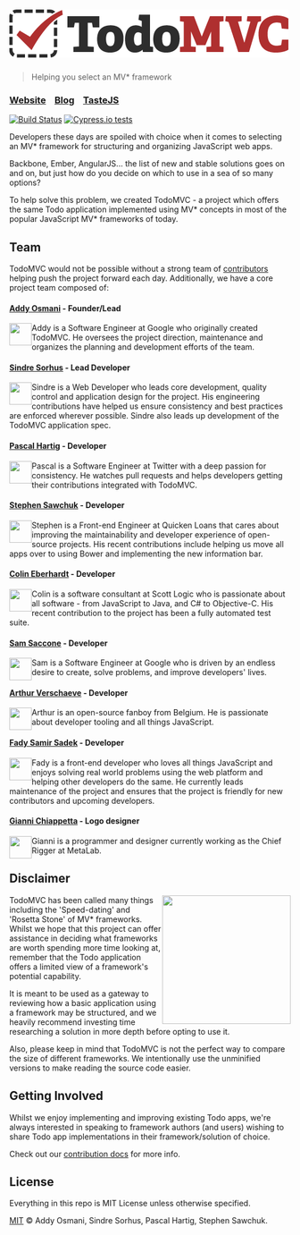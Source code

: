 # ![TodoMVC](media/logo.png)

> Helping you select an MV\* framework

### [Website](http://todomvc.com)&nbsp;&nbsp;&nbsp;&nbsp;[Blog](http://blog.tastejs.com)&nbsp;&nbsp;&nbsp;&nbsp;[TasteJS](http://tastejs.com)

[![Build Status](https://travis-ci.org/tastejs/todomvc.svg)](https://travis-ci.org/tastejs/todomvc)
[![Cypress.io tests](https://img.shields.io/badge/cypress.io-tests-green.svg?style=flat-square)](https://dashboard.cypress.io/#/projects/n4ynap/runs)

Developers these days are spoiled with choice when it comes to selecting an MV\* framework for structuring and organizing JavaScript web apps.

Backbone, Ember, AngularJS... the list of new and stable solutions goes on and on, but just how do you decide on which to use in a sea of so many options?

To help solve this problem, we created TodoMVC - a project which offers the same Todo application implemented using MV* concepts in most of the popular JavaScript MV\* frameworks of today.


## Team

TodoMVC would not be possible without a strong team of [contributors](https://github.com/tastejs/todomvc/contributors) helping push the project forward each day. Additionally, we have a core project team composed of:

#### [Addy Osmani](https://github.com/addyosmani) - Founder/Lead

<img align="left" width="40" height="40" src="https://avatars2.githubusercontent.com/u/110953?v=4">
  Addy is a Software Engineer at Google who originally created TodoMVC. He oversees the project direction, maintenance and organizes the planning and development efforts of the team.

#### [Sindre Sorhus](https://github.com/sindresorhus) - Lead Developer

<img align="left" width="40" height="40" src="https://avatars1.githubusercontent.com/u/170270?v=4">
Sindre is a Web Developer who leads core development, quality control and application design for the project. His engineering contributions have helped us ensure consistency and best practices are enforced wherever possible. Sindre also leads up development of the TodoMVC application spec.

#### [Pascal Hartig](https://github.com/passy) - Developer

<img align="left" width="40" height="40" src="https://avatars1.githubusercontent.com/u/9906?v=4">
Pascal is a Software Engineer at Twitter with a deep passion for consistency. He watches pull requests and helps developers getting their contributions integrated with TodoMVC.

#### [Stephen Sawchuk](https://github.com/stephenplusplus) - Developer

<img align="left" width="40" height="40" src="https://avatars3.githubusercontent.com/u/723048?v=2&s=40">
Stephen is a Front-end Engineer at Quicken Loans that cares about improving the maintainability and developer experience of open-source projects. His recent contributions include helping us move all apps over to using Bower and implementing the new information bar.

#### [Colin Eberhardt](https://github.com/colineberhardt) - Developer

<img align="left" width="40" height="40" src="https://avatars0.githubusercontent.com/u/1098110?v=4">
Colin is a software consultant at Scott Logic who is passionate about all software - from JavaScript to Java, and C# to Objective-C. His recent contribution to the project has been a fully automated test suite.

#### [Sam Saccone](https://github.com/samccone) - Developer

<img align="left" width="40" height="40" src="https://avatars3.githubusercontent.com/u/883126?v=4">
Sam is a Software Engineer at Google who is driven by an endless desire to create, solve problems, and improve developers' lives.

#### [Arthur Verschaeve](https://github.com/arthurvr) - Developer

<img align="left" width="40" height="40" src="https://avatars0.githubusercontent.com/u/6025224?v=4">
Arthur is an open-source fanboy from Belgium. He is passionate about developer tooling and all things JavaScript.

#### [Fady Samir Sadek](https://github.com/FadySamirSadek) - Developer

<img align="left" width="40" height="40" src="https://avatars2.githubusercontent.com/u/7483806?v=4">
Fady is a front-end developer who loves all things JavaScript and enjoys solving real world problems using the web platform and helping other developers do the same. He currently leads maintenance of the project and ensures that the project is friendly for new contributors and upcoming developers.

#### [Gianni Chiappetta](https://github.com/gf3) - Logo designer

<img align="left" width="40" height="40" src="https://avatars1.githubusercontent.com/u/18397?v=4">
Gianni is a programmer and designer currently working as the Chief Rigger at MetaLab.

## Disclaimer

<img align="right" width="230" height="230" src="media/icon-small.png">

TodoMVC has been called many things including the 'Speed-dating' and 'Rosetta Stone' of MV\* frameworks. Whilst we hope that this project can offer assistance in deciding what frameworks are worth spending more time looking at, remember that the Todo application offers a limited view of a framework's potential capability.

It is meant to be used as a gateway to reviewing how a basic application using a framework may be structured, and we heavily recommend investing time researching a solution in more depth before opting to use it.

Also, please keep in mind that TodoMVC is not the perfect way to compare the size of different frameworks. We intentionally use the unminified versions to make reading the source code easier.


## Getting Involved

Whilst we enjoy implementing and improving existing Todo apps, we're always interested in speaking to framework authors (and users) wishing to share Todo app implementations in their framework/solution of choice.

Check out our [contribution docs](contributing.md) for more info.


## License

Everything in this repo is MIT License unless otherwise specified.

[MIT](license.md) © Addy Osmani, Sindre Sorhus, Pascal Hartig, Stephen Sawchuk.
